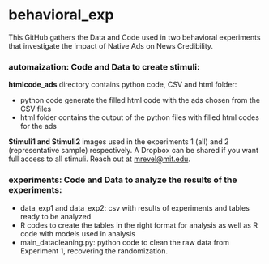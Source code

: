
# behavioral_exp

This GitHub gathers the Data and Code used in two behavioral experiments that investigate the impact of Native Ads on News Credibility. 

### **automaization: Code and Data to create stimuli:**

**htmlcode_ads** directory contains python code, CSV and html folder:
  - python code generate the filled html code with the ads chosen from the CSV files
  - html folder contains the output of the python files with filled html codes for the ads

**Stimuli1 and Stimuli2** images used in the experiments 1 (all) and 2 (representative sample) respectively. A Dropbox can be shared if you want full access to all stimuli. Reach out at mrevel@mit.edu. 

### **experiments: Code and Data to analyze the results of the experiments:**
  - data_exp1 and data_exp2: csv with results of experiments and tables ready to be analyzed 
  - R codes to create the tables in the right format for analysis as well as R code with models used in analysis
  - main_datacleaning.py: python code to clean the raw data from Experiment 1, recovering the randomization. 

